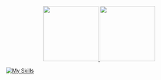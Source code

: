 <div align="center">
  <a href="https://github.com/juniioroliveira">
  <img height="150em" src="https://github-readme-stats.vercel.app/api?username=juniioroliveira&show_icons=true&theme=dark&include_all_commits=true&count_private=true"/>
  <img height="150em" src="https://github-readme-stats.vercel.app/api/top-langs/?username=juniioroliveira&layout=compact&langs_count=7&theme=dark"/>
</div>
    
[![My Skills](https://skillicons.dev/icons?i=cs,dotnet,js,react,reactivex,regex,nodejs,css,docker,figma,git,github,linux,mysql,postman,powershell,react,reactivex,regex,vscode,&theme=dark)](https://)
